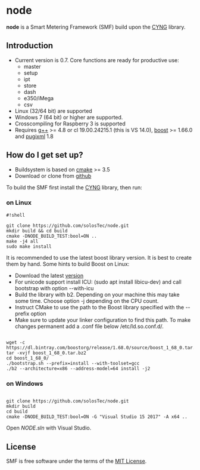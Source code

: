 # node
**node** is a Smart Metering Framework (SMF) build upon the [CYNG](https://github.com/solosTec/cyng) library.

## Introduction ##

* Current version is 0.7. Core functions are ready for productive use: 
  * master 
  * setup 
  * ipt 
  * store 
  * dash
  * e350/iMega
  * csv
* Linux (32/64 bit) are supported
* Windows 7 (64 bit) or higher are supported.
* Crosscompiling for Raspberry 3 is supported
* Requires [g++](https://gcc.gnu.org/) >= 4.8 or cl 19.00.24215.1 (this is VS 14.0), [boost](http://www.boost.org/) >= 1.66.0 and [pugixml](https://pugixml.org/) 1.8

## How do I get set up? ##

* Buildsystem is based on [cmake](http://www.cmake.org/) >= 3.5
* Download or clone from [github](https://github.com/solosTec/node.git)

To build the SMF first install the [CYNG](https://github.com/solosTec/cyng) library, then run:

### on Linux ###

```
#!shell

git clone https://github.com/solosTec/node.git
mkdir build && cd build
cmake -DNODE_BUILD_TEST:bool=ON ..
make -j4 all
sudo make install

```

It is recommended to use the latest boost library version. It is best to create them by hand.
Some hints to build Boost on Linux:

* Download the latest [version](https://dl.bintray.com/boostorg/release/1.68.0/source/boost_1_68_0.tar.bz2)
* For unicode support install ICU: (sudo apt install libicu-dev) and call bootstrap with option --with-icu
* Build the library with b2. Depending on your machine this may take some time. Choose option -j depending on the CPU count.
* Instruct CMake to use the path to the Boost library specified with the --prefix option
* Make sure to update your linker configuration to find this path. To make changes permanent add a .conf file below /etc/ld.so.conf.d/.


```

wget -c https://dl.bintray.com/boostorg/release/1.68.0/source/boost_1_68_0.tar.bz2
tar -xvjf boost_1_68_0.tar.bz2
cd boost_1_68_0/
./bootstrap.sh --prefix=install --with-toolset=gcc
./b2 --architecture=x86 --address-model=64 install -j2

```

### on Windows ###


```

git clone https://github.com/solosTec/node.git
mkdir build 
cd build
cmake -DNODE_BUILD_TEST:bool=ON -G "Visual Studio 15 2017" -A x64 ..

```

Open _NODE.sln_ with Visual Studio.


## License ##

SMF is free software under the terms of the [MIT License](https://github.com/solosTec/node/blob/master/LICENSE).
